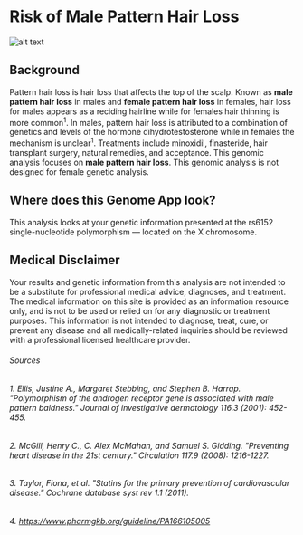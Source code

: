 # Risk of Male Pattern Hair Loss

![alt text](http://images.onhealth.com/images/slideshow/hair_scalp_s13_gray_hair.jpg)

## Background

Pattern hair loss is hair loss that affects the top of the scalp. Known as **male pattern hair loss** in males and **female pattern hair loss** in females, hair loss for males appears as a reciding hairline while for females hair thinning is more common<sup>1</sup>. In males, pattern hair loss is attributed to a combination of genetics and levels of the hormone dihydrotestosterone while in females the mechanism is unclear<sup>1</sup>. Treatments include minoxidil, finasteride, hair transplant surgery, natural remedies, and acceptance. This genomic analysis focuses on **male pattern hair loss**. This genomic analysis is not designed for female genetic analysis.

## Where does this Genome App look?

This analysis looks at your genetic information presented at the rs6152 single-nucleotide polymorphism — located on the X chromosome.


## Medical Disclaimer

Your results and genetic information from this analysis are not intended to be a substitute for professional medical advice, diagnoses, and treatment. The medical information on this site is provided as an information resource only, and is not to be used or relied on for any diagnostic or treatment purposes. This information is not intended to diagnose, treat, cure, or prevent any disease and all medically-related inquiries should be reviewed with a professional licensed healthcare provider.


###### Sources
###### 1. Ellis, Justine A., Margaret Stebbing, and Stephen B. Harrap. "Polymorphism of the androgen receptor gene is associated with male pattern baldness." Journal of investigative dermatology 116.3 (2001): 452-455.
###### 2. McGill, Henry C., C. Alex McMahan, and Samuel S. Gidding. "Preventing heart disease in the 21st century." Circulation 117.9 (2008): 1216-1227.
###### 3. Taylor, Fiona, et al. "Statins for the primary prevention of cardiovascular disease." Cochrane database syst rev 1.1 (2011).
###### 4. https://www.pharmgkb.org/guideline/PA166105005
